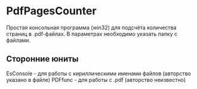 # PdfPagesCounter
Простая консольная программа (win32) для подсчёта количества страниц в .pdf-файлах. В параметрах необходимо указать папку с файлами.

## Сторонние юниты
EsConsole - для работы с кириллическими именами файлов (авторство указано в файле)
PDFfunc - для работы с .pdf (авторство неизвестно)
